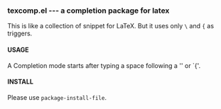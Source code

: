### texcomp.el --- a completion package for latex

This is like a collection of snippet for LaTeX. But it uses only `\` and `{` as triggers.

#### USAGE

A Completion mode starts after typing a space following a '\' or `{'.

#### INSTALL

Please use `package-install-file`.
